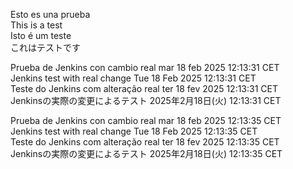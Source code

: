 Esto es una prueba  
This is a test  
Isto é um teste  
これはテストです  

Prueba de Jenkins con cambio real mar 18 feb 2025 12:13:31 CET  
Jenkins test with real change Tue 18 Feb 2025 12:13:31 CET  
Teste do Jenkins com alteração real ter 18 fev 2025 12:13:31 CET  
Jenkinsの実際の変更によるテスト 2025年2月18日(火) 12:13:31 CET  

Prueba de Jenkins con cambio real mar 18 feb 2025 12:13:35 CET  
Jenkins test with real change Tue 18 Feb 2025 12:13:35 CET  
Teste do Jenkins com alteração real ter 18 fev 2025 12:13:35 CET  
Jenkinsの実際の変更によるテスト 2025年2月18日(火) 12:13:35 CET  
